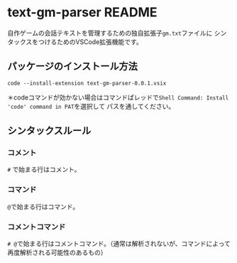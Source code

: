 # text-gm-parser README

自作ゲームの会話テキストを管理するための独自拡張子`gm.txt`ファイルに
シンタックスをつけるためのVSCode拡張機能です。

## パッケージのインストール方法

```
code --install-extension text-gm-parser-0.0.1.vsix
```

＊codeコマンドが効かない場合はコマンドぱレッドで`Shell Command: Install 'code' command in PAT`を選択して
パスを通してください。

## シンタックスルール

### コメント
`#` で始まる行はコメント。

### コマンド
`@`で始まる行はコマンド。

### コメントコマンド
`# @`で始まる行はコメントコマンド。（通常は解析されないが、コマンドによって再度解析される可能性のあるもの）
